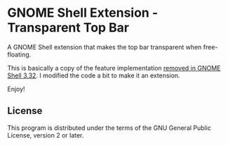 # GNOME Shell Extension - Transparent Top Bar

A GNOME Shell extension that makes the top bar transparent when free-floating.

This is basically a copy of the feature implementation [removed in GNOME Shell 3.32](https://gitlab.gnome.org/GNOME/gnome-shell/merge_requests/376/). I modified the code a bit to make it an extension.

Enjoy!

## License

This program is distributed under the terms of the GNU General Public License, version 2 or later.
